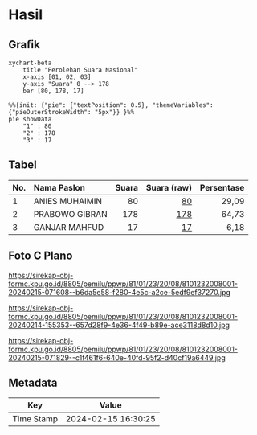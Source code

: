 # Hasil

## Grafik

```mermaid
xychart-beta
    title "Perolehan Suara Nasional"
    x-axis [01, 02, 03]
    y-axis "Suara" 0 --> 178
    bar [80, 178, 17]
```

```mermaid
%%{init: {"pie": {"textPosition": 0.5}, "themeVariables": {"pieOuterStrokeWidth": "5px"}} }%%
pie showData
    "1" : 80
    "2" : 178
    "3" : 17
```

## Tabel

| No. | Nama Paslon    | Suara | Suara (raw) | Persentase |
|:--- |:-------------- | -----:| -----------:| ----------:|
| 1   | ANIES MUHAIMIN | 80    | [80][p-1]   | 29,09      |
| 2   | PRABOWO GIBRAN | 178   | [178][p-2]  | 64,73      |
| 3   | GANJAR MAHFUD  | 17    | [17][p-3]   | 6,18       |


[p-1]: https://github.com/gigit-pemilu/pemilu-2024/blob/main/pilpres/hitung-suara/sub/81-maluku/sub/01-maluku-tengah/sub/23-telutih/sub/2008-tehua/sub/001-tps/sub/paslon-1.txt
[p-2]: https://github.com/gigit-pemilu/pemilu-2024/blob/main/pilpres/hitung-suara/sub/81-maluku/sub/01-maluku-tengah/sub/23-telutih/sub/2008-tehua/sub/001-tps/sub/paslon-2.txt
[p-3]: https://github.com/gigit-pemilu/pemilu-2024/blob/main/pilpres/hitung-suara/sub/81-maluku/sub/01-maluku-tengah/sub/23-telutih/sub/2008-tehua/sub/001-tps/sub/paslon-3.txt

## Foto C Plano

https://sirekap-obj-formc.kpu.go.id/8805/pemilu/ppwp/81/01/23/20/08/8101232008001-20240215-071608--b6da5e58-f280-4e5c-a2ce-5edf9ef37270.jpg

https://sirekap-obj-formc.kpu.go.id/8805/pemilu/ppwp/81/01/23/20/08/8101232008001-20240214-155353--657d28f9-4e36-4f49-b89e-ace3118d8d10.jpg

https://sirekap-obj-formc.kpu.go.id/8805/pemilu/ppwp/81/01/23/20/08/8101232008001-20240215-071829--c1f461f6-640e-40fd-95f2-d40cf19a6449.jpg


## Metadata

| Key        | Value               |
| ---------- | ------------------- |
| Time Stamp | 2024-02-15 16:30:25 |



